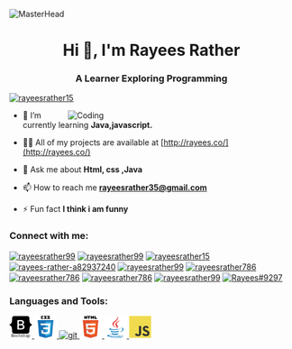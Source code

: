 ![MasterHead](https://1.bp.blogspot.com/-7A4WynwLsMw/XbBpCXG8fHI/AAAAAAAAMt4/uOa1bpLskYgrwGbllhSu2SDj_Mig8SXJQCLcBGAsYHQ/s1600/2000_600px.gif)
<h1 align="center">Hi 👋, I'm Rayees Rather</h1>
<h3 align="center">A Learner Exploring Programming</h3>
<p align="left"> <a href="https://twitter.com/rayeesrather15" target="blank"><img src="https://img.shields.io/twitter/follow/rayeesrather15?logo=twitter&style=for-the-badge" alt="rayeesrather15" /></a> </p>
<img align="right" alt="Coding" width="400" src="https://cdn.dribbble.com/users/1162077/screenshots/3848914/programmer.gif">

<!-- <p align="left"> <a href="https://github.com/ryo-ma/github-profile-trophy"><img src="https://github-profile-trophy.vercel.app/?username=rayeesrather99" alt="rayeesrather99" /></a> </p> -->

- 🌱 I’m currently learning **Java,javascript.**

- 👨‍💻 All of my projects are available at [http://rayees.co/](http://rayees.co/)

- 💬 Ask me about **Html, css ,Java**

- 📫 How to reach me **rayeesrather35@gmail.com**

- ⚡ Fun fact **I think i am funny**

<h3 align="left">Connect with me:</h3>
<p align="left">
<a href="https://codepen.io/rayeesrather99" target="blank"><img align="center" src="https://raw.githubusercontent.com/rahuldkjain/github-profile-readme-generator/master/src/images/icons/Social/codepen.svg" alt="rayeesrather99" height="30" width="40" /></a>
<a href="https://dev.to/rayeesrather99" target="blank"><img align="center" src="https://raw.githubusercontent.com/rahuldkjain/github-profile-readme-generator/master/src/images/icons/Social/devto.svg" alt="rayeesrather99" height="30" width="40" /></a>
<a href="https://twitter.com/rayeesrather15" target="blank"><img align="center" src="https://raw.githubusercontent.com/rahuldkjain/github-profile-readme-generator/master/src/images/icons/Social/twitter.svg" alt="rayeesrather15" height="30" width="40" /></a>
<a href="https://linkedin.com/in/rayees-rather-a82937240" target="blank"><img align="center" src="https://raw.githubusercontent.com/rahuldkjain/github-profile-readme-generator/master/src/images/icons/Social/linked-in-alt.svg" alt="rayees-rather-a82937240" height="30" width="40" /></a>
<a href="https://stackoverflow.com/users/rayeesrather99" target="blank"><img align="center" src="https://raw.githubusercontent.com/rahuldkjain/github-profile-readme-generator/master/src/images/icons/Social/stack-overflow.svg" alt="rayeesrather99" height="30" width="40" /></a>
<a href="https://fb.com/rayeesrather786" target="blank"><img align="center" src="https://raw.githubusercontent.com/rahuldkjain/github-profile-readme-generator/master/src/images/icons/Social/facebook.svg" alt="rayeesrather786" height="30" width="40" /></a>
<a href="https://instagram.com/rayeesrather786" target="blank"><img align="center" src="https://raw.githubusercontent.com/rahuldkjain/github-profile-readme-generator/master/src/images/icons/Social/instagram.svg" alt="rayeesrather786" height="30" width="40" /></a>
<a href="https://www.youtube.com/c/rayeesrather786" target="blank"><img align="center" src="https://raw.githubusercontent.com/rahuldkjain/github-profile-readme-generator/master/src/images/icons/Social/youtube.svg" alt="rayeesrather786" height="30" width="40" /></a>
<a href="https://www.leetcode.com/rayeesrather99" target="blank"><img align="center" src="https://raw.githubusercontent.com/rahuldkjain/github-profile-readme-generator/master/src/images/icons/Social/leet-code.svg" alt="rayeesrather99" height="30" width="40" /></a>
<a href="https://discord.gg/Rayees#9297" target="blank"><img align="center" src="https://raw.githubusercontent.com/rahuldkjain/github-profile-readme-generator/master/src/images/icons/Social/discord.svg" alt="Rayees#9297" height="30" width="40" /></a>
</p>

<h3 align="left">Languages and Tools:</h3>
<p align="left"> <a href="https://getbootstrap.com" target="_blank" rel="noreferrer"> <img src="https://raw.githubusercontent.com/devicons/devicon/master/icons/bootstrap/bootstrap-plain-wordmark.svg" alt="bootstrap" width="40" height="40"/> </a> <a href="https://www.w3schools.com/css/" target="_blank" rel="noreferrer"> <img src="https://raw.githubusercontent.com/devicons/devicon/master/icons/css3/css3-original-wordmark.svg" alt="css3" width="40" height="40"/> </a> <a href="https://git-scm.com/" target="_blank" rel="noreferrer"> <img src="https://www.vectorlogo.zone/logos/git-scm/git-scm-icon.svg" alt="git" width="40" height="40"/> </a> <a href="https://www.w3.org/html/" target="_blank" rel="noreferrer"> <img src="https://raw.githubusercontent.com/devicons/devicon/master/icons/html5/html5-original-wordmark.svg" alt="html5" width="40" height="40"/> </a> <a href="https://www.java.com" target="_blank" rel="noreferrer"> <img src="https://raw.githubusercontent.com/devicons/devicon/master/icons/java/java-original.svg" alt="java" width="40" height="40"/> </a> <a href="https://developer.mozilla.org/en-US/docs/Web/JavaScript" target="_blank" rel="noreferrer"> <img src="https://raw.githubusercontent.com/devicons/devicon/master/icons/javascript/javascript-original.svg" alt="javascript" width="40" height="40"/> </a> </p>
<!-- <p align="left"> <a href="https://github.com/ryo-ma/github-profile-trophy"><img src="https://github-profile-trophy.vercel.app/?username=rayeesrather99" alt="rayeesrather99" /></a> </p> -->
<!-- <a href="https://travis-ci.org" target="_blank" rel="noreferrer"> <img src="https://www.vectorlogo.zone/logos/travis-ci/travis-ci-icon.svg" alt="travisci" width="40" height="40"/> </a>  -->
